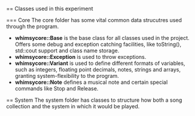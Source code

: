 == Classes used in this experiment

=== Core
The core folder has some vital common data strucutres used through the program.
- **whimsycore::Base** is the base class for all classes used in the project. Offers some debug and exception catching facilities, like toString(), std::cout support and class name storage.
- **whimsycore::Exception** is used to throw exceptions.
- **whimsycore::Variant** is used to define different formats of variables, such as integers, floating point decimals, notes, strings and arrays, granting system-flexibility to the program.
- **whimsycore::Note** defines a musical note and certain special commands like Stop and Release.

== System
The system folder has classes to structure how both a song collection and the system in which it would be played.